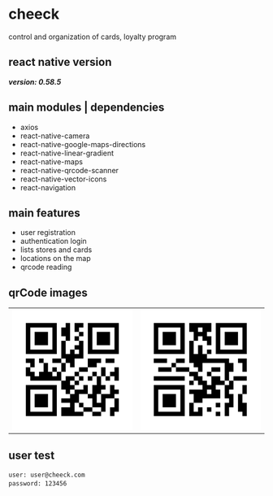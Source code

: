 # cheeck
control and organization of cards, loyalty program

## react native version
<b><i>version: 0.58.5</i></b>

## main modules | dependencies
<ul>
  <li>axios</li>
  <li>react-native-camera</li>
  <li>react-native-google-maps-directions</li>
  <li>react-native-linear-gradient</li>   
  <li>react-native-maps</li>   
  <li>react-native-qrcode-scanner</li>
  <li>react-native-vector-icons</li>
  <li>react-navigation</li>
</ul>

## main features
<ul>
  <li>user registration</li>
  <li>authentication login</li>
  <li>lists stores and cards</li>
  <li>locations on the map</li>
  <li>qrcode reading</li>
</ul>

## qrCode images  
<table >
	<tbody>
		<tr>
			<td><img src="https://github.com/eduardodcastro/cheeck/blob/master/src/assets/images_readme/qrcode_error.png" width="300" title="qrCode Error"></td>
			<td><img src="https://github.com/eduardodcastro/cheeck/blob/master/src/assets/images_readme/qrcode_success.png" width="300" title="qrCode Success"></td>
		</tr>
	</tbody>
</table>

## user test 
```bash
user: user@cheeck.com
password: 123456
```
